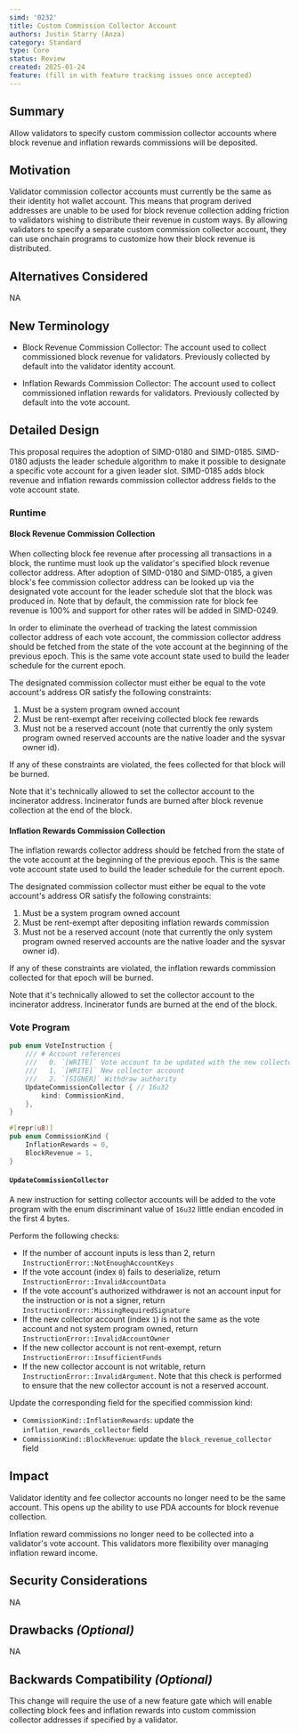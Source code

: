 ```yaml
---
simd: '0232'
title: Custom Commission Collector Account
authors: Justin Starry (Anza)
category: Standard
type: Core
status: Review
created: 2025-01-24
feature: (fill in with feature tracking issues once accepted)
---
```


## Summary

Allow validators to specify custom commission collector accounts where block
revenue and inflation rewards commissions will be deposited.

## Motivation

Validator commission collector accounts must currently be the same as their
identity hot wallet account. This means that program derived addresses are
unable to be used for block revenue collection adding friction to validators
wishing to distribute their revenue in custom ways. By allowing validators to
specify a separate custom commission collector account, they can use onchain
programs to customize how their block revenue is distributed.

## Alternatives Considered

NA

## New Terminology

- Block Revenue Commission Collector: The account used to collect commissioned
block revenue for validators. Previously collected by default into the validator
identity account.

- Inflation Rewards Commission Collector: The account used to collect
commissioned inflation rewards for validators. Previously collected by default
into the vote account.

## Detailed Design

This proposal requires the adoption of SIMD-0180 and SIMD-0185. SIMD-0180
adjusts the leader schedule algorithm to make it possible to designate a
specific vote account for a given leader slot. SIMD-0185 adds block revenue and
inflation rewards commission collector address fields to the vote account state.

### Runtime

#### Block Revenue Commission Collection

When collecting block fee revenue after processing all transactions in a block,
the runtime must look up the validator's specified block revenue collector
address. After adoption of SIMD-0180 and SIMD-0185, a given block's fee
commission collector address can be looked up via the designated vote account
for the leader schedule slot that the block was produced in. Note that by
default, the commission rate for block fee revenue is 100% and support for other
rates will be added in SIMD-0249.

In order to eliminate the overhead of tracking the latest commission collector
address of each vote account, the commission collector address should be fetched
from the state of the vote account at the beginning of the previous epoch. This
is the same vote account state used to build the leader schedule for the current
epoch.

The designated commission collector must either be equal to the vote account's
address OR satisfy the following constraints:

1. Must be a system program owned account
2. Must be rent-exempt after receiving collected block fee rewards
3. Must not be a reserved account (note that currently the only system program
owned reserved accounts are the native loader and the sysvar owner id).

If any of these constraints are violated, the fees collected for that block will
be burned.

Note that it's technically allowed to set the collector account to the
incinerator address. Incinerator funds are burned after block revenue collection
at the end of the block.

#### Inflation Rewards Commission Collection

The inflation rewards collector address should be fetched from the state
of the vote account at the beginning of the previous epoch. This is the same
vote account state used to build the leader schedule for the current epoch.

The designated commission collector must either be equal to the vote account's
address OR satisfy the following constraints:

1. Must be a system program owned account
2. Must be rent-exempt after depositing inflation rewards commission
3. Must not be a reserved account (note that currently the only system program
owned reserved accounts are the native loader and the sysvar owner id).

If any of these constraints are violated, the inflation rewards commission
collected for that epoch will be burned.

Note that it's technically allowed to set the collector account to the
incinerator address. Incinerator funds are burned at the end of the block.

### Vote Program

```rust
pub enum VoteInstruction {
    /// # Account references
    ///   0. `[WRITE]` Vote account to be updated with the new collector public key
    ///   1. `[WRITE]` New collector account
    ///   2. `[SIGNER]` Withdraw authority
    UpdateCommissionCollector { // 16u32
        kind: CommissionKind,
    },
}

#[repr(u8)]
pub enum CommissionKind {
    InflationRewards = 0,
    BlockRevenue = 1,
}
```

#### `UpdateCommissionCollector`

A new instruction for setting collector accounts will be added to the vote
program with the enum discriminant value of `16u32` little endian encoded in the
first 4 bytes.

Perform the following checks:

- If the number of account inputs is less than 2, return
`InstructionError::NotEnoughAccountKeys`
- If the vote account (index `0`) fails to deserialize, return
`InstructionError::InvalidAccountData`
- If the vote account's authorized withdrawer is not an account input for the
instruction or is not a signer, return
`InstructionError::MissingRequiredSignature`
- If the new collector account (index `1`) is not the same as the vote account
and not system program owned, return `InstructionError::InvalidAccountOwner` 
- If the new collector account is not rent-exempt, return
`InstructionError::InsufficientFunds`
- If the new collector account is not writable, return
`InstructionError::InvalidArgument`. Note that this check is performed to ensure
that the new collector account is not a reserved account.

Update the corresponding field for the specified commission kind:

- `CommissionKind::InflationRewards`: update the `inflation_rewards_collector` field
- `CommissionKind::BlockRevenue`: update the `block_revenue_collector` field

## Impact

Validator identity and fee collector accounts no longer need to be the same
account. This opens up the ability to use PDA accounts for block revenue
collection.

Inflation reward commissions no longer need to be collected into a validator's
vote account. This validators more flexibility over managing inflation reward
income.

## Security Considerations

NA

## Drawbacks *(Optional)*

NA

## Backwards Compatibility *(Optional)*

This change will require the use of a new feature gate which will enable
collecting block fees and inflation rewards into custom commission collector
addresses if specified by a validator.
